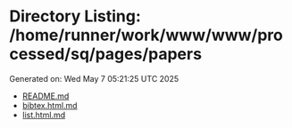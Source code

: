 # Directory Listing: /home/runner/work/www/www/processed/sq/pages/papers
Generated on: Wed May  7 05:21:25 UTC 2025

- [README.md](README.md)
- [bibtex.html.md](bibtex.html.md)
- [list.html.md](list.html.md)
